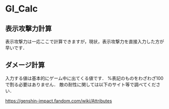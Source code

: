 # GI_Calc
## 表示攻撃力計算
表示攻撃力は一応ここで計算できますが，現状，表示攻撃力を直接入力した方が早いです．
## ダメージ計算
入力する値は基本的にゲーム中に出てくる値です．
%表記のものをわざわざ100で割る必要はありません．
敵の耐性に関しては以下のサイト等で調べてください．

https://genshin-impact.fandom.com/wiki/Attributes
